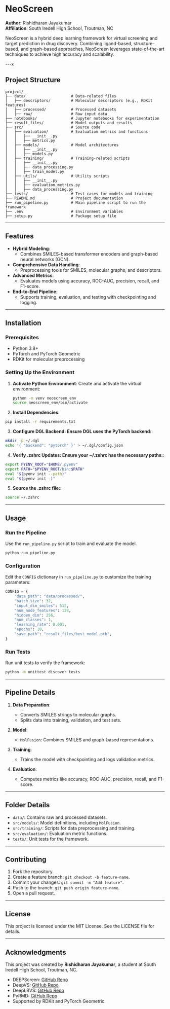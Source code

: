 # NeoScreen
**Author**: Rishidharan Jayakumar  
**Affiliation**: South Iredell High School, Troutman, NC


NeoScreen is a hybrid deep learning framework for virtual screening and target prediction in drug discovery. Combining ligand-based, structure-based, and graph-based approaches, NeoScreen leverages state-of-the-art techniques to achieve high accuracy and scalability.

---x

## **Project Structure**

```
project/
├── data/                    # Data-related files
│   ├── descriptors/         # Molecular descriptors (e.g., RDKit features)
│   ├── processed/           # Processed datasets
│   ├── raw/                 # Raw input data
├── notebooks/               # Jupyter notebooks for experimentation
├── result_files/            # Model outputs and results
├── src/                     # Source code
│   ├── evaluation/          # Evaluation metrics and functions
│   │   ├── __init__.py
│   │   ├── metrics.py
│   ├── models/              # Model architectures
│   │   ├── __init__.py
│   │   ├── models.py
│   ├── training/            # Training-related scripts
│   │   ├── __init__.py
│   │   ├── data_processing.py
│   │   ├── train_model.py
│   ├── utils/               # Utility scripts
│   │   ├── __init__.py
│   │   ├── evaluation_metrics.py
│   │   ├── data_processing.py
├── tests/                   # Test cases for models and training
├── README.md                # Project documentation
├── run_pipeline.py          # Main pipeline script to run the framework
├── .env                     # Environment variables
├── setup.py                 # Package setup file
```

---

## **Features**

- **Hybrid Modeling**:
  - Combines SMILES-based transformer encoders and graph-based neural networks (GCN).
- **Comprehensive Data Handling**:
  - Preprocessing tools for SMILES, molecular graphs, and descriptors.
- **Advanced Metrics**:
  - Evaluates models using accuracy, ROC-AUC, precision, recall, and F1-score.
- **End-to-End Pipeline**:
  - Supports training, evaluation, and testing with checkpointing and logging.

---

## **Installation**

### Prerequisites

- Python 3.8+
- PyTorch and PyTorch Geometric
- RDKit for molecular preprocessing

### Setting Up the Environment

1. **Activate Python Environment**:
   Create and activate the virtual environment:

   ```bash
   python -m venv neoscreen_env
   source neoscreen_env/bin/activate

2. **Install Dependencies**:

```bash
pip install -r requirements.txt
```

3. **Configure DGL Backend: Ensure DGL uses the PyTorch backend:**:

```bash
mkdir -p ~/.dgl
echo '{ "backend": "pytorch" }' > ~/.dgl/config.json
```

4. **Verify .zshrc Updates: Ensure your ~/.zshrc has the necessary paths:**:

```bash
export PYENV_ROOT="$HOME/.pyenv"
export PATH="$PYENV_ROOT/bin:$PATH"
eval "$(pyenv init --path)"
eval "$(pyenv init -)"
```

5. **Source the .zshrc file:**:

```bash
source ~/.zshrc
```

---

## **Usage**

### **Run the Pipeline**

Use the `run_pipeline.py` script to train and evaluate the model.

```bash
python run_pipeline.py
```

### **Configuration**

Edit the `CONFIG` dictionary in `run_pipeline.py` to customize the training parameters:

```python
CONFIG = {
    "data_path": "data/processed/",
    "batch_size": 32,
    "input_dim_smiles": 512,
    "num_node_features": 128,
    "hidden_dim": 256,
    "num_classes": 1,
    "learning_rate": 0.001,
    "epochs": 10,
    "save_path": "result_files/best_model.pth",
}
```

### **Run Tests**

Run unit tests to verify the framework:

```bash
python -m unittest discover tests
```

---

## **Pipeline Details**

1. **Data Preparation**:
   - Converts SMILES strings to molecular graphs.
   - Splits data into training, validation, and test sets.

2. **Model**:
   - `MolFusion`: Combines SMILES and graph-based representations.

3. **Training**:
   - Trains the model with checkpointing and logs validation metrics.

4. **Evaluation**:
   - Computes metrics like accuracy, ROC-AUC, precision, recall, and F1-score.

---

## **Folder Details**

- `data/`: Contains raw and processed datasets.
- `src/models/`: Model definitions, including `MolFusion`.
- `src/training/`: Scripts for data preprocessing and training.
- `src/evaluation/`: Evaluation metric functions.
- `tests/`: Unit tests for the framework.

---

## **Contributing**

1. Fork the repository.
2. Create a feature branch: `git checkout -b feature-name`.
3. Commit your changes: `git commit -m "Add feature"`.
4. Push to the branch: `git push origin feature-name`.
5. Open a pull request.

---

## **License**

This project is licensed under the MIT License. See the LICENSE file for details.

---

## **Acknowledgments**

This project was created by **Rishidharan Jayakumar**, a student at South Iredell High School, Troutman, NC.


- DEEPScreen: [GitHub Repo](https://github.com/cansyl/DEEPScreen)
- DeepVS: [GitHub Repo](https://github.com/JanainaCruz/DeepVS)
- DeepLBVS: [GitHub Repo](https://github.com/taneishi/DeepLBVS)
- PyRMD: [GitHub Repo](https://github.com/cosconatilab/PyRMD)
- Supported by RDKit and PyTorch Geometric.

